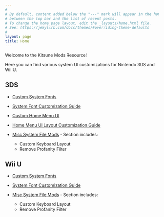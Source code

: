 ```yaml
---
#
# By default, content added below the "---" mark will appear in the home page
# between the top bar and the list of recent posts.
# To change the home page layout, edit the _layouts/home.html file.
# See: https://jekyllrb.com/docs/themes/#overriding-theme-defaults
#
layout: page
title: Home
---
```


Welcome to the Kitsune Mods Resource!

Here you can find various system UI customizations for Nintendo 3DS and Wii U.

## 3DS

- [Custom System Fonts](/3DS-Custom-System-Fonts)

- [System Font Customization Guide](/3DS-System-Font-Customization)

- [Custom Home Menu UI](/3DS-Custom-Home-Menu-UI)

- [Home Menu UI Layout Customization Guide](/3DS-Home-Menu-UI-Layout-Customization)

- [Misc System File Mods](/3DS-Misc-System-File-Mods) - Section includes:
  - Custom Keyboard Layout
  - Remove Profanity Filter

## Wii U

- [Custom System Fonts](/Wii-U-Custom-System-Fonts)

- [System Font Customization Guide](/Wii-U-System-Font-Customization)

- [Misc System File Mods](/Wii-U-Misc-System-File-Mods) - Section includes:
  - Custom Keyboard Layout
  - Remove Profanity Filter
